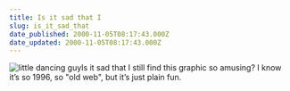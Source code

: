 ```yaml
---
title: Is it sad that I
slug: is_it_sad_that
date_published: 2000-11-05T08:17:43.000Z
date_updated: 2000-11-05T08:17:43.000Z
---
```


![little dancing guy](images/danceguy.gif)Is it sad that I still find this graphic so amusing? I know it’s so 1996, so "old web", but it’s just plain fun.
